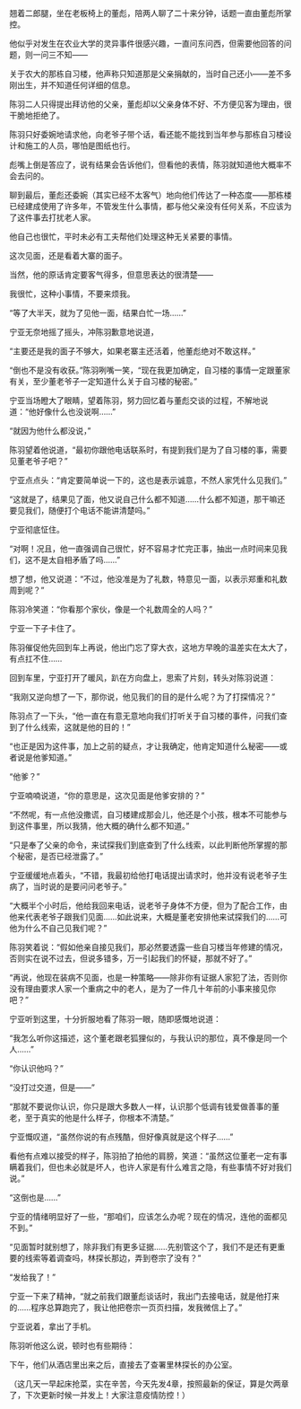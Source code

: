 翘着二郎腿，坐在老板椅上的董彪，陪两人聊了二十来分钟，话题一直由董彪所掌控。

他似乎对发生在农业大学的灵异事件很感兴趣，一直问东问西，但需要他回答的问题，则一问三不知——

关于农大的那栋自习楼，他声称只知道那是父亲捐献的，当时自己还小——差不多刚出生，并不知道任何详细的信息。

陈羽二人只得提出拜访他的父亲，董彪却以父亲身体不好、不方便见客为理由，很干脆地拒绝了。

陈羽只好委婉地请求他，向老爷子带个话，看还能不能找到当年参与那栋自习楼设计和施工的人员，哪怕是图纸也行。

彪嘴上倒是答应了，说有结果会告诉他们，但看他的表情，陈羽就知道他大概率不会去问的。

聊到最后，董彪还委婉（其实已经不太客气）地向他们传达了一种态度——那栋楼已经建成使用了许多年，不管发生什么事情，都与他父亲没有任何关系，不应该为了这件事去打扰老人家。

他自己也很忙，平时未必有工夫帮他们处理这种无关紧要的事情。

这次见面，还是看着大寨的面子。

当然，他的原话肯定要客气得多，但意思表达的很清楚——

我很忙，这种小事情，不要来烦我。

“等了大半天，就为了见他一面，结果白忙一场……”

宁亚无奈地摇了摇头，冲陈羽歉意地说道，

“主要还是我的面子不够大，如果老寨主还活着，他董彪绝对不敢这样。”

“倒也不是没有收获。”陈羽咧嘴一笑，“现在我更加确定，自习楼的事情一定跟董家有关，至少董老爷子一定知道什么关于自习楼的秘密。”

宁亚当场瞪大了眼睛，望着陈羽，努力回忆着与董彪交谈的过程，不解地说道：“他好像什么也没说啊……”

“就因为他什么都没说，”

陈羽望着他说道，“最初你跟他电话联系时，有提到我们是为了自习楼的事，需要见董老爷子吧？”

宁亚点点头：“肯定要简单说一下的，这也是表示诚意，不然人家凭什么见我们。”

“这就是了，结果见了面，他又说自己什么都不知道……什么都不知道，那干嘛还要见我们，随便打个电话不能讲清楚吗。”

宁亚彻底怔住。

“对啊！况且，他一直强调自己很忙，好不容易才忙完正事，抽出一点时间来见我们，这不是太自相矛盾了吗……”

想了想，他又说道：“不过，他没准是为了礼数，特意见一面，以表示郑重和礼数周到呢？”

陈羽冷笑道：“你看那个家伙，像是一个礼数周全的人吗？”

宁亚一下子卡住了。

陈羽催促他先回到车上再说，他出门忘了穿大衣，这地方早晚的温差实在太大了，有点扛不住……

回到车里，宁亚打开了暖风，趴在方向盘上，思索了片刻，转头对陈羽说道：

“我刚又逆向想了一下，那你说，他见我们的目的是什么呢？为了打探情况？”

陈羽点了一下头，“他一直在有意无意地向我们打听关于自习楼的事件，问我们查到了什么线索，这就是他的目的！”

“也正是因为这件事，加上之前的疑点，才让我确定，他肯定知道什么秘密——或者说是他爹知道。”

“他爹？”

宁亚喃喃说道，“你的意思是，这次见面是他爹安排的？”

“不然呢，有一点他没撒谎，自习楼建成那会儿，他还是个小孩，根本不可能参与到这件事里，所以我猜，他大概的确什么都不知道。”

“只是奉了父亲的命令，来试探我们到底查到了什么线索，以此判断他所掌握的那个秘密，是否已经泄露了。”

宁亚缓缓地点着头，“不错，我最初给他打电话提出请求时，他并没有说老爷子生病了，当时说的是要问问老爷子。”

“大概半个小时后，他给我回来电话，说老爷子身体不方便，但为了配合工作，由他来代表老爷子跟我们见面……如此说来，大概是董老安排他来试探我们的……可他为什么不自己见我们呢？”

陈羽笑着说：“假如他亲自接见我们，那必然要透露一些自习楼当年修建的情况，否则实在说不过去，但说多错多，万一引起我们的怀疑，那就不好了。”

“再说，他现在装病不见面，也是一种策略——除非你有证据人家犯了法，否则你没有理由要求人家一个重病之中的老人，是为了一件几十年前的小事来接见你吧？”

宁亚听到这里，十分折服地看了陈羽一眼，随即感慨地说道：

“我怎么听你这描述，这个董老跟老狐狸似的，与我认识的那位，真不像是同一个人……”

“你认识他吗？”

“没打过交道，但是——”

“那就不要说你认识，你只是跟大多数人一样，认识那个低调有钱爱做善事的董老，至于真实的他是什么样子，你根本不清楚。”

宁亚慨叹道，“虽然你说的有点残酷，但好像真就是这个样子……”

看他有点难以接受的样子，陈羽拍了拍他的肩膀，笑道：“虽然这位董老一定有事瞒着我们，但也未必就是坏人，也许人家是有什么难言之隐，有些事情不好对我们说。”

“这倒也是……”

宁亚的情绪明显好了一些，“那咱们，应该怎么办呢？现在的情况，连他的面都见不到。”

“见面暂时就别想了，除非我们有更多证据……先别管这个了，我们不是还有更重要的线索等着调查吗，林探长那边，弄到卷宗了没有？”

“发给我了！”

宁亚一下来了精神，“就之前我们跟董彪谈话时，我出门去接电话，就是他打来的……程序总算跑完了，我让他把卷宗一页页扫描，发我微信上了。”

宁亚说着，拿出了手机。

陈羽听他这么说，顿时也有些期待：

下午，他们从酒店里出来之后，直接去了查署里林探长的办公室。

（这几天一早起床抢菜，实在辛苦，今天先发4章，按照最新的保证，算是欠两章了，下次更新时候一并发上！大家注意疫情防控！）
